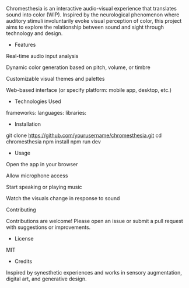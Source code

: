 Chromesthesia is an interactive audio-visual experience that translates sound into color (WIP). Inspired by the neurological phenomenon where auditory stimuli involuntarily evoke visual perception of color, this project aims to explore the relationship between sound and sight through technology and design.

- Features

Real-time audio input analysis

Dynamic color generation based on pitch, volume, or timbre

Customizable visual themes and palettes

Web-based interface (or specify platform: mobile app, desktop, etc.)

- Technologies Used

frameworks:
languages:
libraries:

- Installation

git clone https://github.com/yourusername/chromesthesia.git
cd chromesthesia
npm install
npm run dev

- Usage

Open the app in your browser

Allow microphone access

Start speaking or playing music

Watch the visuals change in response to sound

Contributing

Contributions are welcome! Please open an issue or submit a pull request with suggestions or improvements.

- License

MIT

- Credits

Inspired by synesthetic experiences and works in sensory augmentation, digital art, and generative design.

